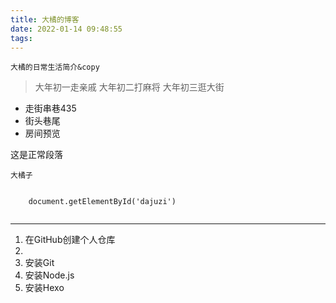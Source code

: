 ```yaml
---
title: 大橘的博客
date: 2022-01-14 09:48:55
tags:
---
```


`
大橘的日常生活简介&copy
`
> 大年初一走亲戚
> 大年初二打麻将
> 大年初三逛大街

* 走街串巷435
* 街头巷尾
* 房间预览
  
这是正常段落

  <code>大橘子</code>
  <pre><code>
    document.getElementById('dajuzi')
  </code></pre>

***

1. 在GitHub创建个人仓库
2. 
3. 安装Git
4. 安装Node.js
5. 安装Hexo